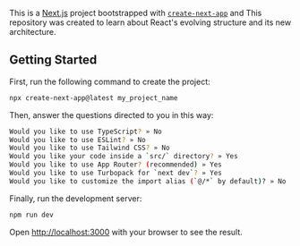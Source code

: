 This is a [Next.js](https://nextjs.org) project bootstrapped with [`create-next-app`](https://nextjs.org/docs/app/api-reference/cli/create-next-app) and This repository was created to learn about React's evolving structure and its new architecture.

## Getting Started

First, run the following command to create the project:

```bash
npx create-next-app@latest my_project_name
```

Then, answer the questions directed to you in this way:

```bash
Would you like to use TypeScript? » No
Would you like to use ESLint? » No
Would you like to use Tailwind CSS? » No
Would you like your code inside a `src/` directory? » Yes
Would you like to use App Router? (recommended) » Yes
Would you like to use Turbopack for `next dev`? » Yes
Would you like to customize the import alias (`@/*` by default)? » No
```

Finally, run the development server:

```bash
npm run dev
```

Open [http://localhost:3000](http://localhost:3000) with your browser to see the result.
